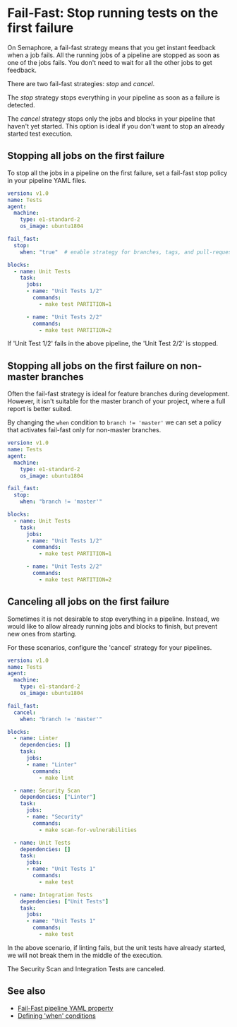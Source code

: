 # Fail-Fast: Stop running tests on the first failure

On Semaphore, a fail-fast strategy means that you get instant feedback when a
job fails. All the running jobs of a pipeline are stopped as soon as one of
the jobs fails. You don't need to wait for all the other jobs to get feedback.

There are two fail-fast strategies: *stop* and *cancel*.

The *stop* strategy stops everything in your pipeline as soon as a failure
is detected.

The *cancel* strategy stops only the jobs and blocks in your pipeline that
haven't yet started. This option is ideal if you don't want to stop an already
started test execution.

## Stopping all jobs on the first failure

To stop all the jobs in a pipeline on the first failure, set a fail-fast stop
policy in your pipeline YAML files.

``` yaml
version: v1.0
name: Tests
agent:
  machine:
    type: e1-standard-2
    os_image: ubuntu1804

fail_fast:
  stop:
    when: "true"  # enable strategy for branches, tags, and pull-requests

blocks:
  - name: Unit Tests
    task:
      jobs:
      - name: "Unit Tests 1/2"
        commands:
          - make test PARTITION=1

      - name: "Unit Tests 2/2"
        commands:
          - make test PARTITION=2
```

If 'Unit Test 1/2' fails in the above pipeline, the 'Unit Test 2/2' is stopped.

## Stopping all jobs on the first failure on non-master branches

Often the fail-fast strategy is ideal for feature branches during development.
However, it isn't suitable for the master branch of your project, where a full
report is better suited.

By changing the `when` condition to `branch != 'master'` we can set a policy
that activates fail-fast only for non-master branches.

``` yaml
version: v1.0
name: Tests
agent:
  machine:
    type: e1-standard-2
    os_image: ubuntu1804

fail_fast:
  stop:
    when: "branch != 'master'"

blocks:
  - name: Unit Tests
    task:
      jobs:
      - name: "Unit Tests 1/2"
        commands:
          - make test PARTITION=1

      - name: "Unit Tests 2/2"
        commands:
          - make test PARTITION=2
```

## Canceling all jobs on the first failure

Sometimes it is not desirable to stop everything in a pipeline. Instead, we
would like to allow already running jobs and blocks to finish, but prevent new
ones from starting.

For these scenarios, configure the 'cancel' strategy for your pipelines.

``` yaml
version: v1.0
name: Tests
agent:
  machine:
    type: e1-standard-2
    os_image: ubuntu1804

fail_fast:
  cancel:
    when: "branch != 'master'"

blocks:
  - name: Linter
    dependencies: []
    task:
      jobs:
      - name: "Linter"
        commands:
          - make lint

  - name: Security Scan
    dependencies: ["Linter"]
    task:
      jobs:
      - name: "Security"
        commands:
          - make scan-for-vulnerabilities

  - name: Unit Tests
    dependencies: []
    task:
      jobs:
      - name: "Unit Tests 1"
        commands:
          - make test

  - name: Integration Tests
    dependencies: ["Unit Tests"]
    task:
      jobs:
      - name: "Unit Tests 1"
        commands:
          - make test
```

In the above scenario, if linting fails, but the unit tests have already started,
we will not break them in the middle of the execution.

The Security Scan and Integration Tests are canceled.

## See also

- [Fail-Fast pipeline YAML property](https://docs.semaphoreci.com/article/50-pipeline-yaml#fail\_fast)
- [Defining 'when' conditions](https://docs.semaphoreci.com/article/142-conditions-reference)
